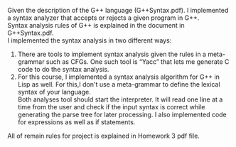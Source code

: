 Given the description of the G++ language (G++Syntax.pdf).
I implemented a syntax analyzer that accepts or rejects a given program in G++.  
Syntax analysis rules of G++ is explained in the document in G++Syntax.pdf.  
I implemented the syntax analysis in two different ways: 
1. There are tools to implement syntax analysis given the rules in a meta-grammar such as CFGs. One such tool is “Yacc” that lets me generate C code to do the syntax analysis.  
2. For this course, I implemented a syntax analysis algorithm for G++ in Lisp as well. For this,I don't use a meta-grammar to define the lexical syntax of your language.  
Both analyses tool should start the interpreter. It will read one line at a time from the user and check if the input syntax is correct while generating the parse tree for later processing.
I also implemented code for expressions as well as if statements.   

All of remain rules for project is explained in Homework 3 pdf file.
